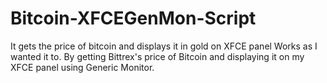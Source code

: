 # Bitcoin-XFCEGenMon-Script
It gets the price of bitcoin and displays it in gold on XFCE panel
Works as I wanted it to. By getting Bittrex's price of Bitcoin and displaying it on my XFCE panel using Generic Monitor.
